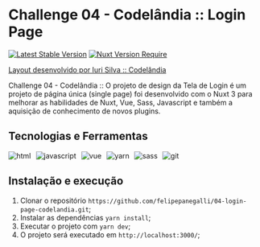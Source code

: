 # Challenge 04 - Codelândia :: Login Page

[![Latest Stable Version](https://badgen.net/badge/Vue/3.0+/green)](https://badgen.net/packagist/lang/vue)
[![Nuxt Version Require](https://badgen.net/badge/Nuxt/3.x/green)](https://badgen.net/badge/nuxt/3.x/green)

<!-- <img src="./assets/images/cover.png" alt="capa do projeto" /> -->
<p><a href="https://github.com/iuricode" target="_blank">Layout desenvolvido por Iuri Silva :: Codelândia</a></p>


Challenge 04 - Codelândia :: O projeto de design da Tela de Login é um projeto de página única (single page) foi desenvolvido com o Nuxt 3 para melhorar as
habilidades de Nuxt, Vue, Sass, Javascript e também a aquisição de conhecimento de novos plugins.

## Tecnologias e Ferramentas

<div style="display: flex; gap: 10px">
<img src="https://img.shields.io/badge/HTML5-E34F26?style=for-the-badge&logo=html5&logoColor=white" alt="html"/>
<img src="https://img.shields.io/badge/JavaScript-323330?style=for-the-badge&logo=javascript&logoColor=F7DF1E" alt="javascript"/>
<img src="https://img.shields.io/badge/Vue.js-35495E?style=for-the-badge&logo=vuedotjs&logoColor=4FC08D" alt="vue"/>
<img src="https://img.shields.io/badge/Yarn-2C8EBB?style=for-the-badge&logo=yarn&logoColor=white" alt="yarn"/>
<img src="https://img.shields.io/badge/Sass-CC6699?style=for-the-badge&logo=sass&logoColor=white" alt="sass"/>
<img src="https://img.shields.io/badge/Git-F05032?style=for-the-badge&logo=git&logoColor=white" alt="git"/>
</div>

## Instalação e execução

1. Clonar o repositório `https://github.com/felipepanegalli/04-login-page-codelandia.git`;
2. Instalar as dependências `yarn install`;
3. Executar o projeto com `yarn dev`;
4. O projeto será executado em `http://localhost:3000/`;